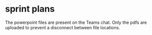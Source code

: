 # sprint plans

The powerpoint files are present on the Teams chat. Only the pdfs are uploaded to prevent a disconnect between file locations.
